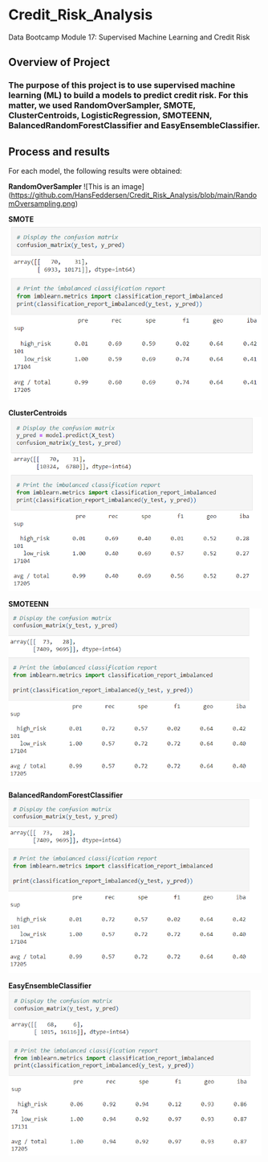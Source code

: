 # Credit_Risk_Analysis
Data Bootcamp Module 17: Supervised Machine Learning and Credit Risk
## Overview of Project

### The purpose of this project is to use supervised machine learning (ML) to build a models to predict credit risk. For this matter, we used RandomOverSampler, SMOTE, ClusterCentroids, LogisticRegression, SMOTEENN, BalancedRandomForestClassifier and EasyEnsembleClassifier.



## Process and results

For each model, the following results were obtained:



**RandomOverSampler**
![This is an image] (https://github.com/HansFeddersen/Credit_Risk_Analysis/blob/main/RandomOversampling.png)


**SMOTE**
![This is an image](https://github.com/HansFeddersen/Credit_Risk_Analysis/blob/main/RandomOversampling.png)


**ClusterCentroids**
![This is an image](https://github.com/HansFeddersen/Credit_Risk_Analysis/blob/main/UnderSampling.png)


**SMOTEENN**
![This is an image](https://github.com/HansFeddersen/Credit_Risk_Analysis/blob/main/CombinationSMOTEENN.png)


**BalancedRandomForestClassifier**
![This is an image](https://github.com/HansFeddersen/Credit_Risk_Analysis/blob/main/CombinationSMOTEENN.png)


**EasyEnsembleClassifier**
![This is an image](https://github.com/HansFeddersen/Credit_Risk_Analysis/blob/main/EasyEnsembleClassifier.png)



